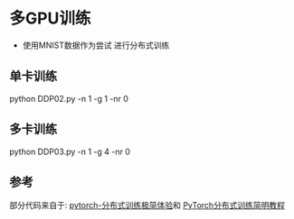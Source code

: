 # 多GPU训练
- 使用MNIST数据作为尝试 进行分布式训练
  
## 单卡训练
python DDP02.py -n 1 -g 1 -nr 0

## 多卡训练
python DDP03.py -n 1 -g 4 -nr 0

## 参考
部分代码来自于: [pytorch-分布式训练极简体验](https://zhuanlan.zhihu.com/p/477073906)和 [PyTorch分布式训练简明教程](https://blog.csdn.net/xiaohu2022/article/details/105325610)